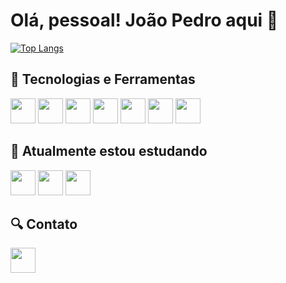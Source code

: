 # Olá, pessoal! João Pedro aqui 👋

[![Top Langs](https://github-readme-stats.vercel.app/api/top-langs/?username=JoaoPedrodeSousa&show_icons=true&theme=radical&layout=pie)](https://github.com/anuraghazra/github-readme-stats)<br>

## 🚀 Tecnologias e Ferramentas

<div>
    <img src="https://cdn.jsdelivr.net/gh/devicons/devicon/icons/java/java-plain.svg" width="40"/>
    <img src="https://cdn.jsdelivr.net/gh/devicons/devicon/icons/python/python-original.svg" width="40" />
    <img src="https://cdn.jsdelivr.net/gh/devicons/devicon/icons/html5/html5-original.svg" width="40"/>
    <img src="https://cdn.jsdelivr.net/gh/devicons/devicon/icons/css3/css3-original.svg" width="40"/>
    <img src="https://cdn.jsdelivr.net/gh/devicons/devicon/icons/postgresql/postgresql-original.svg" width="40"/>
    <img src="https://cdn.jsdelivr.net/gh/devicons/devicon/icons/git/git-original.svg" width="40"/>
    <img src="https://cdn.jsdelivr.net/gh/devicons/devicon/icons/github/github-original.svg" width="40"/>
</div>

## 📖 Atualmente estou estudando
<div>
    <img src="https://cdn.jsdelivr.net/gh/devicons/devicon/icons/javascript/javascript-original.svg" width="40"/>
    <img src="https://cdn.jsdelivr.net/gh/devicons/devicon/icons/spring/spring-original.svg" width="40" />
    <img src="https://cdn.jsdelivr.net/gh/devicons/devicon/icons/docker/docker-original-wordmark.svg" width="40"/>
</div>

## 🔍 Contato
<a href="https://www.linkedin.com/in/joaopedrodesousaleal/">
    <img src="https://cdn.jsdelivr.net/gh/devicons/devicon/icons/linkedin/linkedin-original.svg" width="40"/>
</a>

